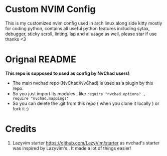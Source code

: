 # Custom NVIM Config
This is my customized nvim config used in arch linux along side kitty mostly for coding python, contains all useful python features including sytax, debugger, sticky scroll, linting, lsp and ai usage as well, please star if use thanks <3



# Orignal README
**This repo is supposed to used as config by NvChad users!**

- The main nvchad repo (NvChad/NvChad) is used as a plugin by this repo.
- So you just import its modules , like `require "nvchad.options" , require "nvchad.mappings"`
- So you can delete the .git from this repo ( when you clone it locally ) or fork it :)

# Credits

1) Lazyvim starter https://github.com/LazyVim/starter as nvchad's starter was inspired by Lazyvim's . It made a lot of things easier!
